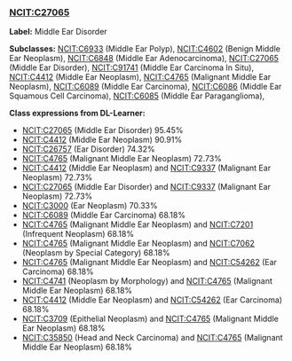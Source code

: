 
### [NCIT:C27065](http://purl.obolibrary.org/obo/NCIT_C27065)
**Label:** Middle Ear Disorder

**Subclasses:** [NCIT:C6933](http://purl.obolibrary.org/obo/NCIT_C6933) (Middle Ear Polyp), [NCIT:C4602](http://purl.obolibrary.org/obo/NCIT_C4602) (Benign Middle Ear Neoplasm), [NCIT:C6848](http://purl.obolibrary.org/obo/NCIT_C6848) (Middle Ear Adenocarcinoma), [NCIT:C27065](http://purl.obolibrary.org/obo/NCIT_C27065) (Middle Ear Disorder), [NCIT:C91741](http://purl.obolibrary.org/obo/NCIT_C91741) (Middle Ear Carcinoma In Situ), [NCIT:C4412](http://purl.obolibrary.org/obo/NCIT_C4412) (Middle Ear Neoplasm), [NCIT:C4765](http://purl.obolibrary.org/obo/NCIT_C4765) (Malignant Middle Ear Neoplasm), [NCIT:C6089](http://purl.obolibrary.org/obo/NCIT_C6089) (Middle Ear Carcinoma), [NCIT:C6086](http://purl.obolibrary.org/obo/NCIT_C6086) (Middle Ear Squamous Cell Carcinoma), [NCIT:C6085](http://purl.obolibrary.org/obo/NCIT_C6085) (Middle Ear Paraganglioma), 

**Class expressions from DL-Learner:**

- [NCIT:C27065](http://purl.obolibrary.org/obo/NCIT_C27065) (Middle Ear Disorder) 95.45%
- [NCIT:C4412](http://purl.obolibrary.org/obo/NCIT_C4412) (Middle Ear Neoplasm) 90.91%
- [NCIT:C26757](http://purl.obolibrary.org/obo/NCIT_C26757) (Ear Disorder) 74.32%
- [NCIT:C4765](http://purl.obolibrary.org/obo/NCIT_C4765) (Malignant Middle Ear Neoplasm) 72.73%
- [NCIT:C4412](http://purl.obolibrary.org/obo/NCIT_C4412) (Middle Ear Neoplasm) and [NCIT:C9337](http://purl.obolibrary.org/obo/NCIT_C9337) (Malignant Ear Neoplasm) 72.73%
- [NCIT:C27065](http://purl.obolibrary.org/obo/NCIT_C27065) (Middle Ear Disorder) and [NCIT:C9337](http://purl.obolibrary.org/obo/NCIT_C9337) (Malignant Ear Neoplasm) 72.73%
- [NCIT:C3000](http://purl.obolibrary.org/obo/NCIT_C3000) (Ear Neoplasm) 70.33%
- [NCIT:C6089](http://purl.obolibrary.org/obo/NCIT_C6089) (Middle Ear Carcinoma) 68.18%
- [NCIT:C4765](http://purl.obolibrary.org/obo/NCIT_C4765) (Malignant Middle Ear Neoplasm) and [NCIT:C7201](http://purl.obolibrary.org/obo/NCIT_C7201) (Infrequent Neoplasm) 68.18%
- [NCIT:C4765](http://purl.obolibrary.org/obo/NCIT_C4765) (Malignant Middle Ear Neoplasm) and [NCIT:C7062](http://purl.obolibrary.org/obo/NCIT_C7062) (Neoplasm by Special Category) 68.18%
- [NCIT:C4765](http://purl.obolibrary.org/obo/NCIT_C4765) (Malignant Middle Ear Neoplasm) and [NCIT:C54262](http://purl.obolibrary.org/obo/NCIT_C54262) (Ear Carcinoma) 68.18%
- [NCIT:C4741](http://purl.obolibrary.org/obo/NCIT_C4741) (Neoplasm by Morphology) and [NCIT:C4765](http://purl.obolibrary.org/obo/NCIT_C4765) (Malignant Middle Ear Neoplasm) 68.18%
- [NCIT:C4412](http://purl.obolibrary.org/obo/NCIT_C4412) (Middle Ear Neoplasm) and [NCIT:C54262](http://purl.obolibrary.org/obo/NCIT_C54262) (Ear Carcinoma) 68.18%
- [NCIT:C3709](http://purl.obolibrary.org/obo/NCIT_C3709) (Epithelial Neoplasm) and [NCIT:C4765](http://purl.obolibrary.org/obo/NCIT_C4765) (Malignant Middle Ear Neoplasm) 68.18%
- [NCIT:C35850](http://purl.obolibrary.org/obo/NCIT_C35850) (Head and Neck Carcinoma) and [NCIT:C4765](http://purl.obolibrary.org/obo/NCIT_C4765) (Malignant Middle Ear Neoplasm) 68.18%


